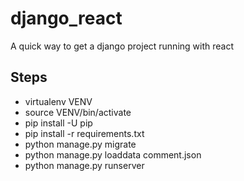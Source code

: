 # django_react
A quick way to get a django project running with react


## Steps
* virtualenv VENV
* source VENV/bin/activate
* pip install -U pip
* pip install -r requirements.txt
* python manage.py migrate
* python manage.py loaddata comment.json
* python manage.py runserver